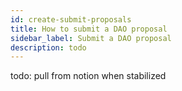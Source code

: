 ```yaml
---
id: create-submit-proposals
title: How to submit a DAO proposal
sidebar_label: Submit a DAO proposal
description: todo
---
```


todo: pull from notion when stabilized